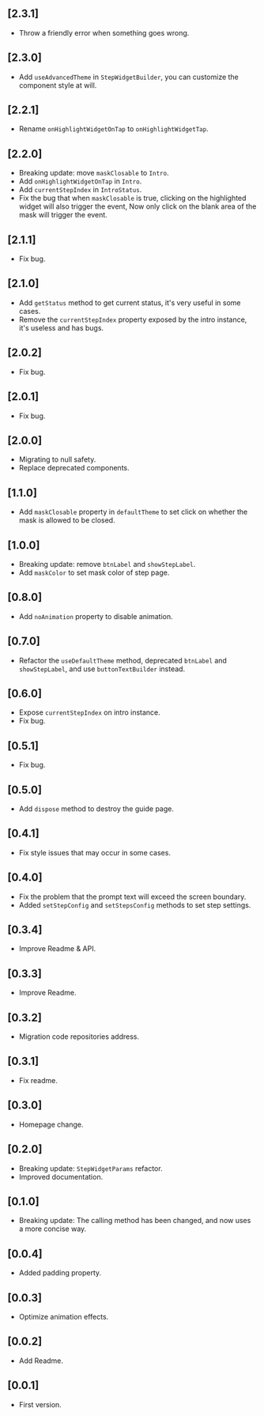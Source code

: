 ## [2.3.1]

* Throw a friendly error when something goes wrong.

## [2.3.0]

* Add `useAdvancedTheme` in `StepWidgetBuilder`, you can customize the component style at will. 

## [2.2.1]

* Rename `onHighlightWidgetOnTap` to `onHighlightWidgetTap`.

## [2.2.0]

* Breaking update: move `maskClosable` to `Intro`.
* Add `onHighlightWidgetOnTap` in `Intro`.
* Add `currentStepIndex` in `IntroStatus`.
* Fix the bug that when `maskClosable` is true, clicking on the highlighted widget will also trigger the event,
  Now only click on the blank area of the mask will trigger the event.

## [2.1.1]

* Fix bug.

## [2.1.0]

* Add `getStatus` method to get current status, it's very useful in some cases.
* Remove the `currentStepIndex` property exposed by the intro instance, it's useless and has bugs.

## [2.0.2]

* Fix bug.

## [2.0.1]

* Fix bug.

## [2.0.0]

* Migrating to null safety.
* Replace deprecated components.

## [1.1.0]

* Add `maskClosable` property in `defaultTheme` to set click on whether the mask is allowed to be closed.

## [1.0.0]

* Breaking update: remove `btnLabel` and `showStepLabel`.
* Add `maskColor` to set mask color of step page.

## [0.8.0]

* Add `noAnimation` property to disable animation.

## [0.7.0]

* Refactor the `useDefaultTheme` method, deprecated `btnLabel` and `showStepLabel`, and use `buttonTextBuilder` instead.

## [0.6.0]

* Expose `currentStepIndex` on intro instance.
* Fix bug.


## [0.5.1]

* Fix bug.

## [0.5.0]

* Add `dispose` method to destroy the guide page.

## [0.4.1]

* Fix style issues that may occur in some cases.

## [0.4.0]

* Fix the problem that the prompt text will exceed the screen boundary.
* Added `setStepConfig` and `setStepsConfig` methods to set step settings.

## [0.3.4]

* Improve Readme & API.

## [0.3.3]

* Improve Readme.

## [0.3.2]

* Migration code repositories address.

## [0.3.1]

* Fix readme.

## [0.3.0]

* Homepage change.

## [0.2.0]

* Breaking update: `StepWidgetParams` refactor.
* Improved documentation.

## [0.1.0]

* Breaking update: The calling method has been changed, and now uses a more concise way.

## [0.0.4]

* Added padding property.

## [0.0.3]

* Optimize animation effects.

## [0.0.2]

* Add Readme.

## [0.0.1]

* First version.
